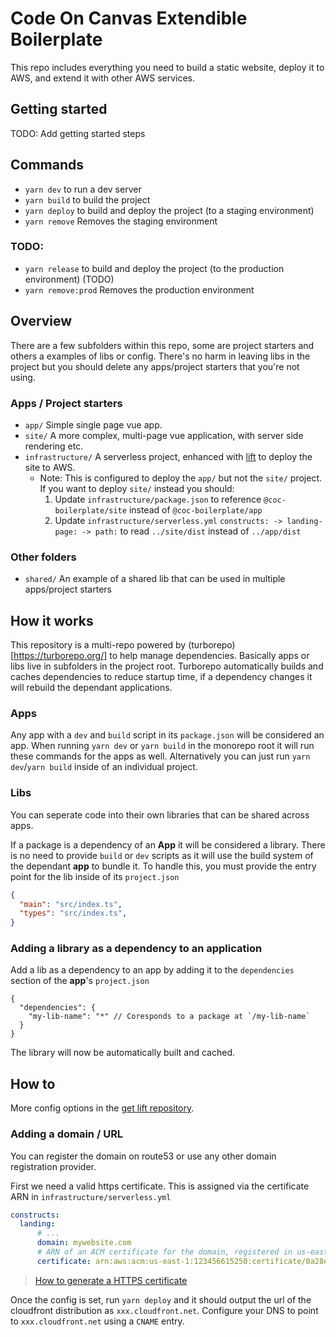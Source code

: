 # Code On Canvas Extendible Boilerplate

This repo includes everything you need to build a static website, deploy it to AWS, and extend it with other AWS services.

## Getting started

TODO: Add getting started steps

## Commands

- `yarn dev` to run a dev server
- `yarn build` to build the project
- `yarn deploy` to build and deploy the project (to a staging environment)
- `yarn remove` Removes the staging environment 

### TODO:
- `yarn release` to build and deploy the project (to the production environment) (TODO)
- `yarn remove:prod` Removes the production environment

## Overview
There are a few subfolders within this repo, some are project starters and others a examples of libs or config.  There's no harm in leaving libs in the project but you should delete any apps/project starters that you're not using.

### Apps / Project starters
- `app/` Simple single page vue app.
- `site/` A more complex, multi-page vue application, with server side rendering etc.
- `infrastructure/` A serverless project, enhanced with [lift](https://github.com/getlift/lift) to deploy the site to AWS.
  - Note: This is configured to deploy the `app/` but not the `site/` project.  If you want to deploy `site/` instead you should:
    1. Update `infrastructure/package.json` to reference `@coc-boilerplate/site` instead of `@coc-boilerplate/app`
    2. Update `infrastructure/serverless.yml` `constructs: -> landing-page: -> path:` to read `../site/dist` instead of `../app/dist`

### Other folders
- `shared/` An example of a shared lib that can be used in multiple apps/project starters

## How it works

This repository is a multi-repo powered by (turborepo)[https://turborepo.org/] to help manage dependencies.  Basically apps or libs live in subfolders in the project root.
Turborepo automatically builds and caches dependencies to reduce startup time, if a dependency changes it will rebuild the dependant applications.

### Apps

Any app with a `dev` and `build` script in its `package.json` will be considered an app.  When running `yarn dev` or `yarn build` in the monorepo root it will run these commands for the apps as well.  Alternatively you can just run `yarn dev`/`yarn build` inside of an individual project.

### Libs

You can seperate code into their own libraries that can be shared across apps.

If a package is a dependency of an **App** it will be considered a library.  There is no need to provide `build` or `dev` scripts as it will use the build system of the dependant **app** to bundle it.  To handle this, you must provide the entry point for the lib inside of its `project.json`

```json
{
  "main": "src/index.ts",
  "types": "src/index.ts",
}
```

### Adding a library as a dependency to an application

Add a lib as a dependency to an app by adding it to the `dependencies` section of the **app**'s `project.json`

```json5
{
  "dependencies": {
    "my-lib-name": "*" // Coresponds to a package at `/my-lib-name`
  }
}
```

The library will now be automatically built and cached.

## How to

More config options in the [get lift repository](https://github.com/getlift/lift#constructs).

### Adding a domain / URL

You can register the domain on route53 or use any other domain registration provider.

First we need a valid https certificate.  This is assigned via the certificate ARN in `infrastructure/serverless.yml`

```yml
constructs:
  landing:
      # ...
      domain: mywebsite.com
      # ARN of an ACM certificate for the domain, registered in us-east-1
      certificate: arn:aws:acm:us-east-1:123456615250:certificate/0a28e63d-d3a9-4578-9f8b-14347bfe8123
```

> [How to generate a HTTPS certificate](https://github.com/getlift/lift/blob/master/docs/static-website.md#https-certificate)

Once the config is set, run `yarn deploy` and it should output the url of the cloudfront distribution as `xxx.cloudfront.net`.  Configure your DNS to point to `xxx.cloudfront.net` using a `CNAME` entry.


